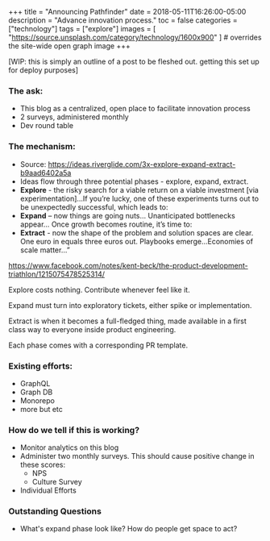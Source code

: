 +++
title = "Announcing Pathfinder"
date = 2018-05-11T16:26:00-05:00
description = "Advance innovation process."
toc = false
categories = ["technology"]
tags = ["explore"]
images = [
  "https://source.unsplash.com/category/technology/1600x900"
] # overrides the site-wide open graph image
+++

[WIP: this is simply an outline of a post to be fleshed out. getting this set up for deploy purposes]

### The ask:
* This blog as a centralized, open place to facilitate innovation process
* 2 surveys, administered monthly
* Dev round table

### The mechanism:
* Source: https://ideas.riverglide.com/3x-explore-expand-extract-b9aad6402a5a
* Ideas flow through three potential phases - explore, expand, extract.
* **Explore** - the risky search for a viable return on a viable investment [via experimentation]…If you’re lucky, one of these experiments turns out to be unexpectedly successful, which leads to:
* **Expand** – now things are going nuts… Unanticipated bottlenecks appear… Once growth becomes routine, it’s time to:
* **Extract** - now the shape of the problem and solution spaces are clear. One euro in equals three euros out. Playbooks emerge…Economies of scale matter…”

https://www.facebook.com/notes/kent-beck/the-product-development-triathlon/1215075478525314/

Explore costs nothing. Contribute whenever feel like it.

Expand must turn into exploratory tickets, either spike or implementation.

Extract is when it becomes a full-fledged thing, made available in a first class way to everyone inside product engineering.

Each phase comes with a corresponding PR template.

### Existing efforts:
* GraphQL
* Graph DB
* Monorepo
* more but etc

### How do we tell if this is working?

* Monitor analytics on this blog
* Administer two monthly surveys. This should cause positive change in these scores:
  * NPS
  * Culture Survey
* Individual Efforts

### Outstanding Questions
* What's expand phase look like? How do people get space to act?